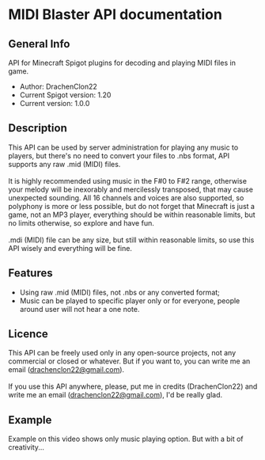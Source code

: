 # MIDI Blaster API documentation
## General Info
API for Minecraft Spigot plugins for decoding and playing MIDI files in game.
- Author: DrachenClon22
- Current Spigot version: 1.20
- Current version: 1.0.0
## Description
This API can be used by server administration for playing any music to players, but there's no need to convert your files to .nbs format, API supports any raw .mid (MIDI) files.<br>
<br>
It is highly recommended using music in the F#0 to F#2 range, otherwise your melody will be inexorably and mercilessly transposed, that may cause unexpected sounding. All 16 channels and voices are also supported,
so polyphony is more or less possible, but do not forget that Minecraft is just a game, not an MP3 player, everything should be within reasonable limits, but no limits otherwise, so explore and have fun.<br>
<br>
.mdi (MIDI) file can be any size, but still within reasonable limits, so use this API wisely and everything will be fine.<br>
## Features
- Using raw .mid (MIDI) files, not .nbs or any converted format;
- Music can be played to specific player only or for everyone, people around user will not hear a one note.
## Licence
This API can be freely used only in any open-source projects, not any commercial or closed or whatever. But if you want to, you can write me an email (drachenclon22@gmail.com).<br>
<br>
If you use this API anywhere, please, put me in credits (DrachenClon22) and write me an email (drachenclon22@gmail.com), I'd be really glad.
## Example
Example on this video shows only music playing option. But with a bit of creativity...
